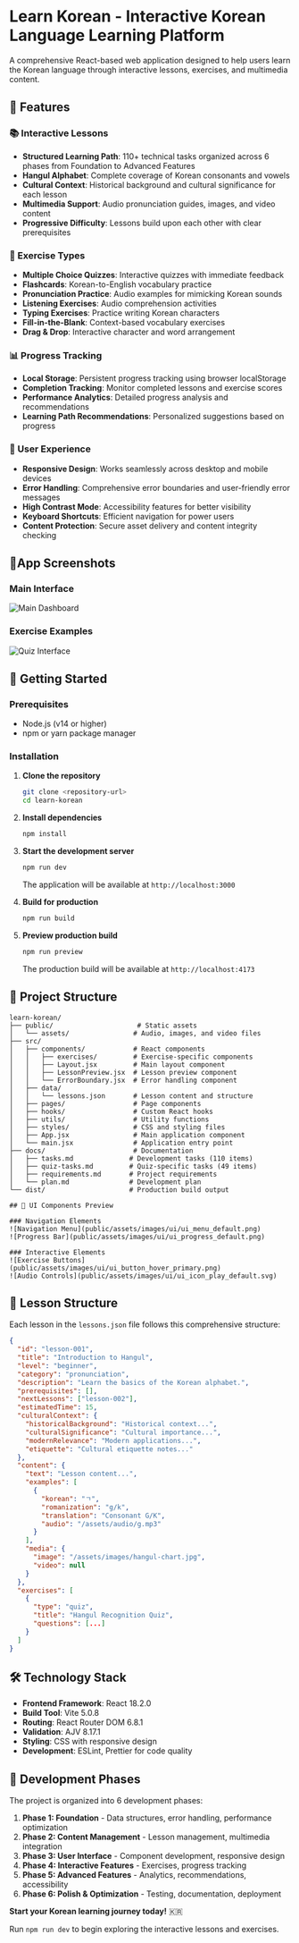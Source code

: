 # Learn Korean - Interactive Korean Language Learning Platform

A comprehensive React-based web application designed to help users learn the Korean language through interactive lessons, exercises, and multimedia content.

## 🌟 Features

### 📚 Interactive Lessons
- **Structured Learning Path**: 110+ technical tasks organized across 6 phases from Foundation to Advanced Features
- **Hangul Alphabet**: Complete coverage of Korean consonants and vowels
- **Cultural Context**: Historical background and cultural significance for each lesson
- **Multimedia Support**: Audio pronunciation guides, images, and video content
- **Progressive Difficulty**: Lessons build upon each other with clear prerequisites

### 🎯 Exercise Types
- **Multiple Choice Quizzes**: Interactive quizzes with immediate feedback
- **Flashcards**: Korean-to-English vocabulary practice
- **Pronunciation Practice**: Audio examples for mimicking Korean sounds
- **Listening Exercises**: Audio comprehension activities
- **Typing Exercises**: Practice writing Korean characters
- **Fill-in-the-Blank**: Context-based vocabulary exercises
- **Drag & Drop**: Interactive character and word arrangement

### 📊 Progress Tracking
- **Local Storage**: Persistent progress tracking using browser localStorage
- **Completion Tracking**: Monitor completed lessons and exercise scores
- **Performance Analytics**: Detailed progress analysis and recommendations
- **Learning Path Recommendations**: Personalized suggestions based on progress

### 🎨 User Experience
- **Responsive Design**: Works seamlessly across desktop and mobile devices
- **Error Handling**: Comprehensive error boundaries and user-friendly error messages
- **High Contrast Mode**: Accessibility features for better visibility
- **Keyboard Shortcuts**: Efficient navigation for power users
- **Content Protection**: Secure asset delivery and content integrity checking

## 📱App Screenshots

### Main Interface

![Main Dashboard](images/image1.png)

### Exercise Examples

![Quiz Interface](images/image2.png)

## 🚀 Getting Started

### Prerequisites
- Node.js (v14 or higher)
- npm or yarn package manager

### Installation

1. **Clone the repository**
   ```bash
   git clone <repository-url>
   cd learn-korean
   ```

2. **Install dependencies**
   ```bash
   npm install
   ```

3. **Start the development server**
   ```bash
   npm run dev
   ```
   The application will be available at `http://localhost:3000`

4. **Build for production**
   ```bash
   npm run build
   ```

5. **Preview production build**
   ```bash
   npm run preview
   ```
   The production build will be available at `http://localhost:4173`

## 📁 Project Structure

```
learn-korean/
├── public/                     # Static assets
│   └── assets/                # Audio, images, and video files
├── src/
│   ├── components/            # React components
│   │   ├── exercises/         # Exercise-specific components
│   │   ├── Layout.jsx         # Main layout component
│   │   ├── LessonPreview.jsx  # Lesson preview component
│   │   └── ErrorBoundary.jsx  # Error handling component
│   ├── data/
│   │   └── lessons.json       # Lesson content and structure
│   ├── pages/                 # Page components
│   ├── hooks/                 # Custom React hooks
│   ├── utils/                 # Utility functions
│   ├── styles/                # CSS and styling files
│   ├── App.jsx                # Main application component
│   └── main.jsx               # Application entry point
├── docs/                      # Documentation
│   ├── tasks.md              # Development tasks (110 items)
│   ├── quiz-tasks.md         # Quiz-specific tasks (49 items)
│   ├── requirements.md       # Project requirements
│   └── plan.md               # Development plan
└── dist/                     # Production build output

## 📸 UI Components Preview

### Navigation Elements
![Navigation Menu](public/assets/images/ui/ui_menu_default.png)
![Progress Bar](public/assets/images/ui/ui_progress_default.png)

### Interactive Elements
![Exercise Buttons](public/assets/images/ui/ui_button_hover_primary.png)
![Audio Controls](public/assets/images/ui/ui_icon_play_default.svg)
```

## 📖 Lesson Structure

Each lesson in the `lessons.json` file follows this comprehensive structure:

```json
{
  "id": "lesson-001",
  "title": "Introduction to Hangul",
  "level": "beginner",
  "category": "pronunciation",
  "description": "Learn the basics of the Korean alphabet.",
  "prerequisites": [],
  "nextLessons": ["lesson-002"],
  "estimatedTime": 15,
  "culturalContext": {
    "historicalBackground": "Historical context...",
    "culturalSignificance": "Cultural importance...",
    "modernRelevance": "Modern applications...",
    "etiquette": "Cultural etiquette notes..."
  },
  "content": {
    "text": "Lesson content...",
    "examples": [
      {
        "korean": "ㄱ",
        "romanization": "g/k",
        "translation": "Consonant G/K",
        "audio": "/assets/audio/g.mp3"
      }
    ],
    "media": {
      "image": "/assets/images/hangul-chart.jpg",
      "video": null
    }
  },
  "exercises": [
    {
      "type": "quiz",
      "title": "Hangul Recognition Quiz",
      "questions": [...]
    }
  ]
}
```

## 🛠️ Technology Stack

- **Frontend Framework**: React 18.2.0
- **Build Tool**: Vite 5.0.8
- **Routing**: React Router DOM 6.8.1
- **Validation**: AJV 8.17.1
- **Styling**: CSS with responsive design
- **Development**: ESLint, Prettier for code quality

## 🎯 Development Phases

The project is organized into 6 development phases:

1. **Phase 1: Foundation** - Data structures, error handling, performance optimization
2. **Phase 2: Content Management** - Lesson management, multimedia integration
3. **Phase 3: User Interface** - Component development, responsive design
4. **Phase 4: Interactive Features** - Exercises, progress tracking
5. **Phase 5: Advanced Features** - Analytics, recommendations, accessibility
6. **Phase 6: Polish & Optimization** - Testing, documentation, deployment

**Start your Korean learning journey today!** 🇰🇷

Run `npm run dev` to begin exploring the interactive lessons and exercises.